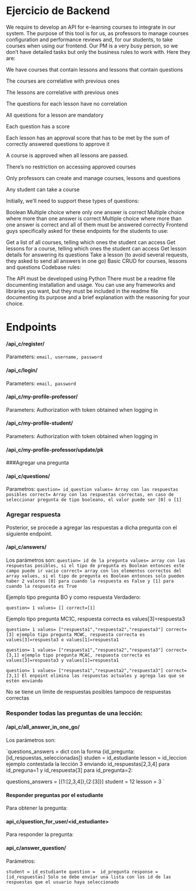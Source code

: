 # Ejercicio de Backend

We require to develop an API for e-learning courses to integrate in our system. The purpose of this tool is for us, as professors to manage courses configuration and performance reviews and, for our students, to take courses when using our frontend. Our PM is a very busy person, so we don’t have detailed tasks but only the business rules to work with. Here they are:

We have courses that contain lessons and lessons that contain questions

The courses are correlative with previous ones

The lessons are correlative with previous ones

The questions for each lesson have no correlation

All questions for a lesson are mandatory

Each question has a score

Each lesson has an approval score that has to be met by the sum of correctly answered questions to approve it

A course is approved when all lessons are passed.

There’s no restriction on accessing approved courses

Only professors can create and manage courses, lessons and questions

Any student can take a course

Initially, we’ll need to support these types of questions:

Boolean
Multiple choice where only one answer is correct
Multiple choice where more than one answer is correct
Multiple choice where more than one answer is correct and all of them must be answered correctly
Frontend guys specifically asked for these endpoints for the students to use:

Get a list of all courses, telling which ones the student can access
Get lessons for a course, telling which ones the student can access
Get lesson details for answering its questions
Take a lesson (to avoid several requests, they asked to send all answers in one go)
Basic CRUD for courses, lessons and questions
Codebase rules:

The API must be developed using Python
There must be a readme file documenting installation and usage.
You can use any frameworks and libraries you want, but they must be included in the readme file documenting its purpose and a brief explanation with the reasoning for your choice.


# Endpoints
#### /api_c/register/

Parameters: `email, username, password`

#### /api_c/login/

Parameters: `email, password`


#### /api_c/my-profile-professor/

Parameters: Authorization with token obtained when logging in

#### /api_c/my-profile-student/

Parameters: Authorization with token obtained when logging in


#### /api_c/my-profile-professor/update/pk

###Agregar una pregunta

#### /api_c/questions/
Parametros:
`question= id_question
values= Array con las respuestas posibles
correct= Array con las respuestas correctas, en caso de seleccionar pregunta de tipo booleano, el valor puede ser [0] o [1]`

### Agregar respuesta
Posterior, se procede a agregar las respuestas a dicha pregunta con el siguiente endpoint.

#### /api_c/answers/
Los parámetros son:
`question= id de la pregunta
values= array con las respuestas posibles, si el tipo de pregunta es Boolean entonces este campo puede ir vacio
correct= array con los elementos correctos del array values, si el tipo de pregunta es Boolean entonces
solo pueden haber 2 valores [0] para cuando la respuesta es False y [1] para cuando la respuesta es True`

Ejemplo tipo pregunta BO y como respuesta Verdadero:

`question= 1
values= []
correct=[1]`

Ejemplo tipo pregunta MC1C, respuesta correcta es values[3]=respuesta3 

`question= 1
values= ["respuesta1","respuesta2","respuesta3"]
correct=[3]
ejemplo tipo pregunta MCWC, respuesta correcta es values[3]=respuesta3 o values[1]=respuesta1 `

`question= 1
values= ["respuesta1","respuesta2","respuesta3"]
correct=[3,1]
ejemplo tipo pregunta MCAC, respuesta correcta es values[3]=respuesta3 y values[1]=respuesta1 `

`question= 1
values= ["respuesta1","respuesta2","respuesta3"]
correct=[3,1]
El enpoint elimina las respuestas actuales y agrega las que se estén enviando `

No se tiene un límite de respuestas posibles tampoco de respuestas correctas

### Responder todas las preguntas de una lección:
#### /api_c/all_answer_in_one_go/
Los parámetros son:

`questions_answers = dict con la forma {id_pregunta:[id_respuestas_seleccionadas]}
studen = id_estudiante
lesson = id_leccion
ejemplo contestada la lección 3 enviando id_respuestas[2,3,4] para id_preguna=1 y id_respuesta{3] para id_pregunta=2:

questions_answers = [{1:[2,3,4]},{2:[3]}]
student = 12
lesson = 3 `

#### Responder preguntas por el estudiante
Para obtener la pregunta:

#### api_c/question_for_user/<id_estudiante>

Para responder la pregunta:

#### api_c/answer_question/

Parámetros:

`student = id_estudiante
question =  id_pregunta
response = [id_respuestas]
Solo se debe envíar una lista con los id de las respuestas que el usuario haya seleccionado`



